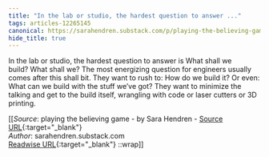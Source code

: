 ```yaml
---
title: "In the lab or studio, the hardest question to answer ..."
tags: articles-12265145
canonical: https://sarahendren.substack.com/p/playing-the-believing-game
hide_title: true
---
```


In the lab or studio, the hardest question to answer is What shall we build? What shall we? The most energizing question for engineers usually comes after this shall bit. They want to rush to: How do we build it? Or even: What can we build with the stuff we’ve got? They want to minimize the talking and get to the build itself, wrangling with code or laser cutters or 3D printing.


[[_Source_: playing the believing game - by Sara Hendren - [Source URL](https://sarahendren.substack.com/p/playing-the-believing-game){:target="_blank"}<br>
_Author_: sarahendren.substack.com<br>
[Readwise URL](https://readwise.io/open/258296115){:target="_blank"}
::wrap]]